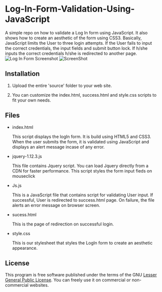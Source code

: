 # Log-In-Form-Validation-Using-JavaScript

A simple repo on how to validate a Log In form using JavaScript. It also shows how to create an aesthetic of the form using CSS3. Basically, JavaScript limits the User to three login attempts. If the User fails to input the correct credentials, the input fields and submit button lock. If h/she inputs the correct credentials h/she is redirected to another page.
![Log In Form Screenshot](/Log-In-Form-Using-JavaScript/screenshot4.png?raw=true "Log In Form Screenshot")
![ScreenShot](https://raw.github.com/Patwan/Log-In-Form-Validation-Using-JavaScript/master/screenshot4.png)

## Installation 

1. Upload the entire 'source' folder  to your web site. 
    
2. You can customize the index.html, success.html and style.css scripts to fit your own needs.

## Files

* index.html 

    This script displays the logIn form. It is build using HTML5 and CSS3. When the user submits the form, it is validated using JavaScript and displays an alert message incase of any error. 

* jquery-1.12.3.js

    This file contains Jquery script. You can load Jquery directly from a CDN for faster performance. This script styles the form input fieds on mouseclick

* Js.js

    This is a JavaScript file that contains script for validating User input. If successful, User is redirected to success.html page. On failure, the file alerts an error message on browser screen.

* sucess.html

	This is the page of redirection on successful login.
	
* style.css

	This is our stylesheet that styles the LogIn form to create an aesthetic appearance.
	
## License
This program is free software published under the terms of the GNU [Lesser General Public License](http://www.gnu.org/copyleft/lesser.html).
You can freely use it on commercial or non-commercial websites.
